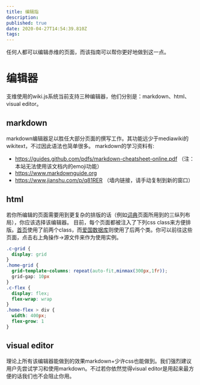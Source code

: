 ```yaml
---
title: 编辑指
description: 
published: true
date: 2020-04-27T14:54:39.810Z
tags: 
---
```


任何人都可以编辑赤维的页面，而该指南可以帮你更好地做到这一点。
# 编辑器
支维使用的wiki.js系统当前支持三种编辑器，他们分别是：markdown、html、visual editor。

## markdown
markdown编辑器足以胜任大部分页面的撰写工作。其功能远少于mediawiki的wikitext，不过因此语法也简单很多。
markdown的学习资料有:
- https://guides.github.com/pdfs/markdown-cheatsheet-online.pdf （注：本站无法使用该文档内的emoji功能）
- https://www.markdownguide.org
- https://www.jianshu.com/p/q81RER （墙内链接，请手动复制到新的窗口）

## html
若你所编辑的页面需要用到更复杂的排版的话（例如[词典](/zh/dictionary)页面所用到的三纵列布局），你应该选择该编辑器。
目前，每个页面都被注入了下列css class来方便排版。[首页](/zh/home)使用了前两个class，而[爱国数据库](/zh/nationalismdb)则使用了后两个类。你可以前往这些页面，点击右上角操作->源文件来作为使用实例。
```css
.c-grid {
  display: grid
}
.home-grid {
  grid-template-columns: repeat(auto-fit,minmax(300px,1fr));
  grid-gap: 10px
}
.c-flex {
  display: flex;
  flex-wrap: wrap
}
.home-flex > div {
  width: 400px;
  flex-grow: 1
}
```


## visual editor
理论上所有该编辑器能做到的效果markdown+少许css也能做到。我们强烈建议用户先尝试学习和使用markdown。不过若你依然觉得visual editor是用起来最方便的话我们也不会阻止你用。
